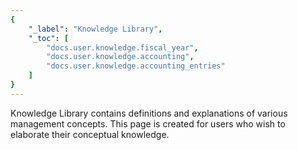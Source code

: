 ```yaml
---
{
	"_label": "Knowledge Library",
	"_toc": [
		"docs.user.knowledge.fiscal_year",
		"docs.user.knowledge.accounting",
		"docs.user.knowledge.accounting_entries"		
	]
}
---
```

Knowledge Library contains definitions and explanations of various management concepts. This page is created for users who wish to elaborate their conceptual knowledge.